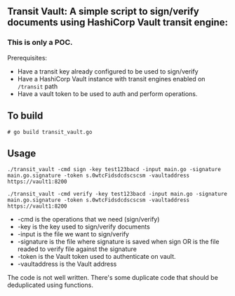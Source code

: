 ## Transit Vault: A simple script to sign/verify documents using HashiCorp Vault transit engine:

### This is only a POC.

Prerequisites:

* Have a transit key already configured to be used to sign/verify
* Have a HashiCorp Vault instance with transit engines enabled on `/transit` path
* Have a vault token to be used to auth and perform operations.

## To build

```
# go build transit_vault.go
```
## Usage

```
./transit_vault -cmd sign -key test123bacd -input main.go -signature main.go.signature -token s.0wtcFidsdcdscscsm -vaultaddress https://vault1:8200
```

```
./transit_vault -cmd verify -key test123bacd -input main.go -signature main.go.signature -token s.0wtcFidsdcdscscsm -vaultaddress https://vault1:8200
```

* -cmd is the operations that we need (sign/verify)
* -key is the key used to sign/verify documents
* -input is the file we want to sign/verify
* -signature is the file where signature is saved when sign OR is the file readed to verify file against the signature
* -token is the Vault token used to authenticate on vault.
* -vaultaddress is the Vault address

The code is not well written. There's some duplicate code that should be deduplicated using functions. 

